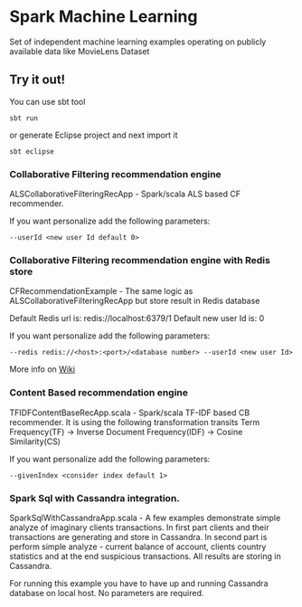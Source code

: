 # Spark Machine Learning
Set of independent machine learning examples operating on publicly available data like MovieLens Dataset

## Try it out!

You can use sbt tool 
```
sbt run
```

or generate Eclipse project and next import it
```
sbt eclipse
```


### Collaborative Filtering recommendation engine
ALSCollaborativeFilteringRecApp - Spark/scala ALS based CF recommender. 

If you want personalize add the following parameters:
```
--userId <new user Id default 0>
```

### Collaborative Filtering recommendation engine with Redis store
CFRecommendationExample - The same logic as ALSCollaborativeFilteringRecApp but store result in Redis database

Default Redis url is: redis://localhost:6379/1 
Default new user Id is: 0

If you want personalize add the following parameters:
```
--redis redis://<host>:<port>/<database number> --userId <new user Id>
``` 

More info on [Wiki](https://github.com/jacekrozwadowski/SparkMachineLearning/wiki)

### Content Based recommendation engine
TFIDFContentBaseRecApp.scala - Spark/scala TF-IDF based CB recommender. It is using the following transformation transits
Term Frequency(TF) -> Inverse Document Frequency(IDF) -> Cosine Similarity(CS)

If you want personalize add the following parameters:
```
--givenIndex <consider index default 1>
```

### Spark Sql with Cassandra integration. 
SparkSqlWithCassandraApp.scala - A few examples demonstrate simple analyze of imaginary clients transactions. In first part clients and their transactions are generating and store in Cassandra. In second part is perform simple analyze - current balance of account, clients country statistics and at the end suspicious transactions. All results are storing in Cassandra.

For running this example you have to have up and running Cassandra database on local host. No parameters are required. 

